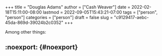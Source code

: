 +++
title = "Douglas Adams"
author = ["Cash Weaver"]
date = 2022-02-18T15:11:00-08:00
lastmod = 2022-09-05T15:43:21-07:00
tags = ["person", "person"]
categories = ["person"]
draft = false
slug = "c9129417-aebc-45da-869d-39024b2c0352"
+++

Among other things:


## :noexport: {#noexport}
